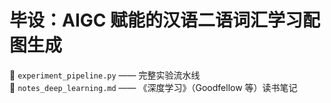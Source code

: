 # 毕设：AIGC 赋能的汉语二语词汇学习配图生成  
📁 `experiment_pipeline.py` —— 完整实验流水线  
📖 `notes_deep_learning.md` —— 《深度学习》（Goodfellow 等）读书笔记  
